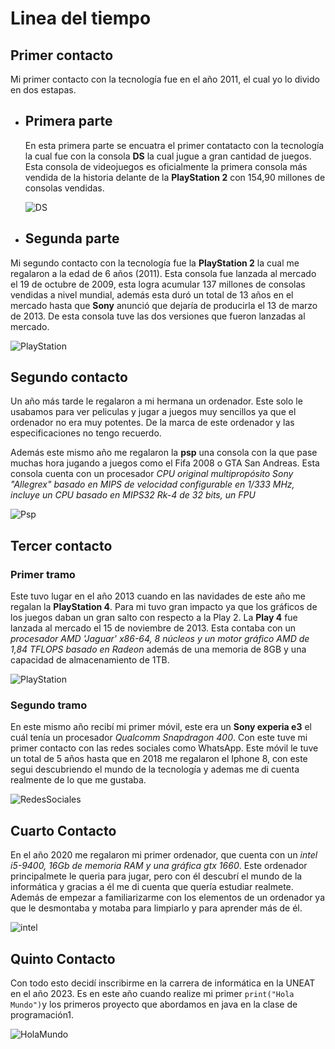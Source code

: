 # Linea del tiempo 

## Primer contacto
Mi primer contacto con la tecnología fue en el año 2011, el cual yo lo divido en dos estapas.

+ ## Primera parte
    En esta primera parte se encuatra el primer contatacto con la tecnología la cual fue con la consola **DS** la cual jugue a gran cantidad de juegos. Esta consola de videojuegos es oficialmente la primera consola más vendida de la historia delante de la **PlayStation 2** con 154,90 millones de consolas vendidas.
  
    ![DS](https://fs-prod-cdn.nintendo-europe.com/media/images/03_teaser_module_1_square/systems_2/nintendo_ds_3/TM_DS_Lite_TouchScreen.png)

* ## Segunda parte

Mi segundo contacto con la tecnología fue la **PlayStation 2** la cual me regalaron a la edad de 6 años (2011). Esta consola fue lanzada al mercado el 19 de octubre de 2009, esta logra acumular 137 millones de consolas vendidas a nivel mundial, además esta duró un total de 13 años en el mercado hasta que **Sony** anunció que dejaría de producirla el 13 de marzo de 2013. De esta consola tuve las dos versiones que fueron lanzadas al mercado.

![PlayStation](https://m.media-amazon.com/images/I/61oHHOEHBZL._AC_UF350,350_QL80_.jpg)

## Segundo contacto
Un año más tarde le regalaron a mi hermana un ordenador. Este solo le usabamos para ver peliculas y jugar a juegos muy sencillos ya que el  ordenador no era muy potentes. De la marca de este ordenador y las especificaciones  no tengo recuerdo.

Además este mismo año me regalaron la **psp** una consola con la que pase muchas hora jugando a juegos como el Fifa 2008 o GTA San Andreas. Esta consola cuenta con un procesador *CPU original multipropósito Sony "Allegrex" basado en MIPS de velocidad configurable en 1/333 MHz, incluye un CPU basado en MIPS32 Rk-4 de 32 bits, un FPU*  

![Psp](https://pclowcost.es/wp-content/uploads/2016/07/PSP-3000.jpg)


## Tercer contacto

### Primer tramo
Este tuvo lugar en el año 2013 cuando en las navidades de este año me regalan la **PlayStation 4**. Para mi tuvo gran impacto ya que los gráficos de los juegos daban un gran salto con respecto a la Play 2. La **Play 4** fue lanzada al mercado el 15 de noviembre de 2013. Esta contaba con un *procesador  AMD 'Jaguar' x86-64, 8 núcleos y un motor gráfico AMD de 1,84 TFLOPS basado en Radeon*  además de una memoria de 8GB y una capacidad de almacenamiento de 1TB. 

![PlayStation](https://i0.wp.com/clipset.com/wp-content/uploads/2013/06/sony-ps4-consola.jpg?fit=600%2C369&ssl=1.jpg)

### Segundo tramo
En este mismo año recibí mi primer móvil, este era un **Sony experia e3** el cuál tenía un procesador *Qualcomm Snapdragon 400*. Con este tuve mi primer contacto con las redes sociales como WhatsApp. Este móvil le tuve un total de 5 años hasta que en 2018 me regalaron el Iphone 8, con este segui descubriendo el mundo de la tecnología y ademas me di cuenta realmente de lo que me gustaba.

![RedesSociales](https://imagenes.20minutos.es/files/image_654_369/files/fp/uploads/imagenes/2021/08/11/youtube-tiktok-facebook-instagram-twitter.r_d.600-338.png)

## Cuarto Contacto
En el año 2020 me regalaron mi primer ordenador, que cuenta con un *intel i5-9400, 16Gb de memoria RAM y una gráfica gtx 1660*. Este ordenador principalmete le queria para jugar, pero con él descubrí el mundo de la informática y gracias a él me di cuenta  que quería estudiar realmete. Además de empezar a familiarizarme con los elementos de un ordenador ya que le desmontaba y motaba para limpiarlo y para aprender más de él.

![intel](https://www.profesionalreview.com/wp-content/uploads/2018/09/Intel-Core-i5-toda-la-informaci%C3%B3n-2.jpg)

## Quinto Contacto
Con todo esto decidí inscribirme en la carrera de informática en la UNEAT en el año 2023. Es en este año cuando realize mi primer `print("Hola Mundo")`y los primeros proyecto que abordamos en java en la clase de programación1.

![HolaMundo](https://www.abrirllave.com/java/images/hola-mundo-java-bloc-de-notas.gif)